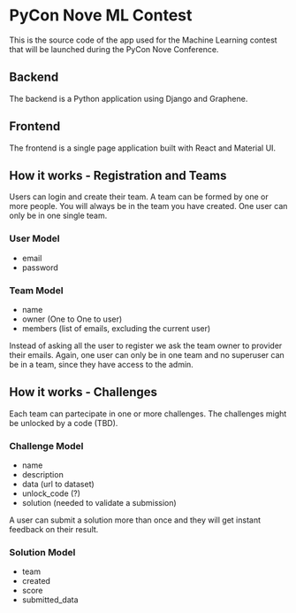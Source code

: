 # PyCon Nove ML Contest

This is the source code of the app used for the Machine Learning contest
that will be launched during the PyCon Nove Conference.

## Backend

The backend is a Python application using Django and Graphene.

## Frontend

The frontend is a single page application built with React and Material UI.

## How it works - Registration and Teams

Users can login and create their team. A team can be formed by one or more
people. You will always be in the team you have created. One user can only be
in one single team.

### User Model

- email
- password

### Team Model

- name
- owner (One to One to user)
- members (list of emails, excluding the current user)

Instead of asking all the user to register we ask the team owner to provider
their emails. Again, one user can only be in one team and no superuser can
be in a team, since they have access to the admin.

## How it works - Challenges

Each team can partecipate in one or more challenges. The challenges might be
unlocked by a code (TBD).

### Challenge Model

- name
- description
- data (url to dataset)
- unlock_code (?)
- solution (needed to validate a submission)

A user can submit a solution more than once and they will get instant
feedback on their result.

### Solution Model

- team
- created
- score
- submitted_data